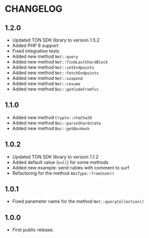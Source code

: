CHANGELOG
=========

1.2.0
-----
* Updated TON SDK library to version 1.5.2
* Added PHP 8 support
* Fixed integration tests
* Added new method `Net::query` 
* Added new method `Net::findLastShardBlock` 
* Added new method `Net::setEndpoints` 
* Added new method `Net::fetchEndpoints` 
* Added new method `Net::suspend` 
* Added new method `Net::resume` 
* Added new method `Boc::getCodeFromTvc` 

1.1.0
-----
* Added new method `Crypto::chaCha20` 
* Added new method `Boc::parseShardstate` 
* Added new method `Boc::getBocHash` 

1.0.2
-----
* Updated TON SDK library to version 1.1.2
* Added default value (`null`) for some methods
* Added new example: send rubies with comment to surf
* Refactoring for the method `AbiType::fromJson()`

1.0.1
-----
* Fixed parameter name for the method `Net::queryCollection()` 

1.0.0
-----
* First public release.
